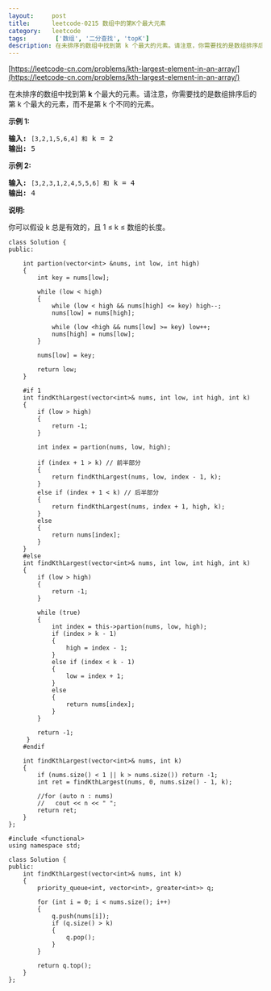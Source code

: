 ```yaml
---
layout:     post
title:      leetcode-0215 数组中的第K个最大元素
category:   leetcode
tags:        ['数组', '二分查找', 'topK']
description: 在未排序的数组中找到第 k 个最大的元素。请注意，你需要找的是数组排序后的第 k 个最大的元素，而不是第 k 个不同的元素。
---
```

[https://leetcode-cn.com/problems/kth-largest-element-in-an-array/](https://leetcode-cn.com/problems/kth-largest-element-in-an-array/)

<div class="notranslate"><p>在未排序的数组中找到第 <strong>k</strong> 个最大的元素。请注意，你需要找的是数组排序后的第 k 个最大的元素，而不是第 k 个不同的元素。</p>

<p><strong>示例 1:</strong></p>

<pre><strong>输入:</strong> <code>[3,2,1,5,6,4] 和</code> k = 2
<strong>输出:</strong> 5
</pre>

<p><strong>示例&nbsp;2:</strong></p>

<pre><strong>输入:</strong> <code>[3,2,3,1,2,4,5,5,6] 和</code> k = 4
<strong>输出:</strong> 4</pre>

<p><strong>说明: </strong></p>

<p>你可以假设 k 总是有效的，且 1 ≤ k ≤ 数组的长度。</p>
</div>

    class Solution {
    public:
        
        int partion(vector<int> &nums, int low, int high)
        {
            int key = nums[low];
            
            while (low < high)
            {
                while (low < high && nums[high] <= key) high--;
                nums[low] = nums[high];
                
                while (low <high && nums[low] >= key) low++;
                nums[high] = nums[low];
            }
            
            nums[low] = key;
            
            return low;
        }
        
        #if 1
        int findKthLargest(vector<int>& nums, int low, int high, int k)
        {
            if (low > high)
            {
                return -1;
            }
            
            int index = partion(nums, low, high);
    
            if (index + 1 > k) // 前半部分
            {
                return findKthLargest(nums, low, index - 1, k);
            }
            else if (index + 1 < k) // 后半部分
            {
                return findKthLargest(nums, index + 1, high, k);
            }
            else
            {
                return nums[index];
            }
        }
        #else
        int findKthLargest(vector<int>& nums, int low, int high, int k)
        {
            if (low > high)
            {
                return -1;
            }
            
            while (true)
            {
                int index = this->partion(nums, low, high);
                if (index > k - 1)
                {
                    high = index - 1;
                }
                else if (index < k - 1)
                {
                    low = index + 1;
                }
                else
                {
                    return nums[index];
                }
            }
            
            return -1;
         }
        #endif
        
        int findKthLargest(vector<int>& nums, int k)
        {
            if (nums.size() < 1 || k > nums.size()) return -1;
            int ret = findKthLargest(nums, 0, nums.size() - 1, k);
            
            //for (auto n : nums)
            //   cout << n << " ";
            return ret;
        }
    };  

    #include <functional>
    using namespace std;
    
    class Solution {
    public:
        int findKthLargest(vector<int>& nums, int k)
        {
            priority_queue<int, vector<int>, greater<int>> q;   
            
            for (int i = 0; i < nums.size(); i++)
            {
                q.push(nums[i]);
                if (q.size() > k)
                {
                    q.pop();
                }
            }
            
            return q.top();
        }
    };  
